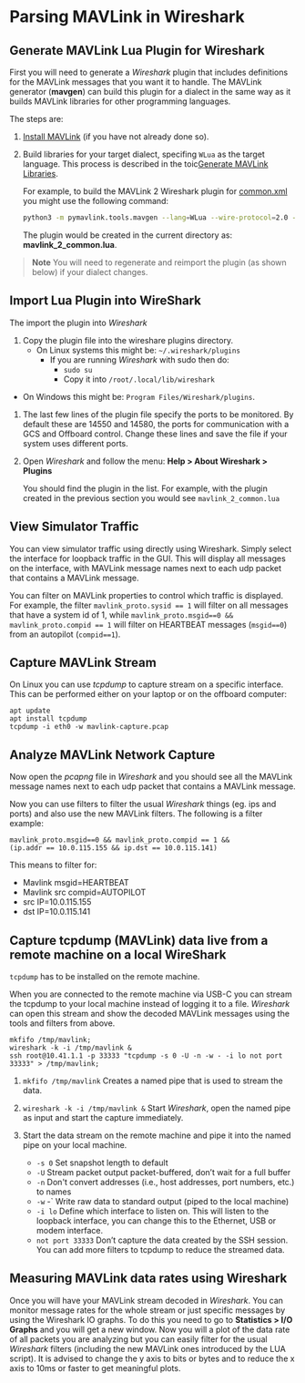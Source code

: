 # Parsing MAVLink in Wireshark

## Generate MAVLink Lua Plugin for Wireshark

First you will need to generate a *Wireshark* plugin that includes definitions for the MAVLink messages that you want it to handle.
The MAVLink generator (**mavgen**) can build this plugin for a dialect in the same way as it builds MAVLink libraries for other programming languages.

The steps are:
1. [Install MAVLink](../getting_started/installation.md) (if you have not already done so).
1. Build libraries for your target dialect, specifing `WLua` as the target language.
   This process is described in the toic[Generate MAVLink Libraries](../getting_started/generate_libraries.md).

   For example, to build the MAVLink 2 Wireshark plugin for [common.xml](../messages/common.md) you might use the following command:
   ```bash
   python3 -m pymavlink.tools.mavgen --lang=WLua --wire-protocol=2.0 --output=mavlink_2_common message_definitions/v1.0/common.xml
   ```
   The plugin would be created in the current directory as: **mavlink_2_common.lua**. 

> **Note** You will need to regenerate and reimport the plugin (as shown below) if your dialect changes.

## Import Lua Plugin into WireShark

The import the plugin into *Wireshark*

1. Copy the plugin file into the wireshare plugins directory.
   - On Linux systems this might be: `~/.wireshark/plugins`
     - If you are running *Wireshark* with sudo then do:
       - `sudo su`
       - Copy it into `/root/.local/lib/wireshark`
  - On Windows this might be: `Program Files/Wireshark/plugins`.
1. The last few lines of the plugin file specify the ports to be monitored.
   By default these are 14550 and 14580, the ports for communication with a GCS and Offboard control.
   Change these lines and save the file if your system uses different ports.
1. Open *Wireshark* and follow the menu: **Help > About Wireshark > Plugins**

   You should find the plugin in the list.
   For example, with the plugin created in the previous section you would see `mavlink_2_common.lua` 

## View Simulator Traffic

You can view simulator traffic using directly using Wireshark.
Simply select the interface for loopback traffic in the GUI.
This will display all messages on the interface, with MAVLink message names next to each udp packet that contains a MAVLink message.

You can filter on MAVLink properties to control which traffic is displayed.
For example, the filter `mavlink_proto.sysid == 1` will filter on all messages that have a system id of 1, while `mavlink_proto.msgid==0 && mavlink_proto.compid == 1` will filter on HEARTBEAT messages (`msgid==0`) from an autopilot (`compid==1`).


## Capture MAVLink Stream

On Linux you can use *tcpdump* to capture stream on a specific interface.
This can be performed either on your laptop or on the offboard computer:

```
apt update
apt install tcpdump
tcpdump -i eth0 -w mavlink-capture.pcap
```

## Analyze MAVLink Network Capture

Now open the *pcapng* file in *Wireshark* and you should see all the MAVLink message names next to each udp packet that contains a MAVLink message.

Now you can use filters to filter the usual *Wireshark* things (eg. ips and ports) and also use the new MAVLink filters.
The following is a filter example:

```
mavlink_proto.msgid==0 && mavlink_proto.compid == 1 && 
(ip.addr == 10.0.115.155 && ip.dst == 10.0.115.141)
```

This means to filter for:

- Mavlink msgid=HEARTBEAT
- Mavlink src compid=AUTOPILOT
- src IP=10.0.115.155
- dst IP=10.0.115.141

## Capture tcpdump (MAVLink) data live from a remote machine on a local WireShark

`tcpdump` has to be installed on the remote machine.

When you are connected to the remote machine via USB-C you can stream the tcpdump to your local machine instead of logging it to a file.
*Wireshark* can open this stream and show the decoded MAVLink messages using the tools and filters from above.

```
mkfifo /tmp/mavlink;
wireshark -k -i /tmp/mavlink &
ssh root@10.41.1.1 -p 33333 "tcpdump -s 0 -U -n -w - -i lo not port 33333" > /tmp/mavlink;
```

1. `mkfifo /tmp/mavlink` Creates a named pipe that is used to stream the data.
1. `wireshark -k -i /tmp/mavlink &` Start *Wireshark*, open the named pipe as input and start the capture immediately. 
1. Start the data stream on the remote machine and pipe it into the named pipe on your local machine.

   - `-s 0` Set snapshot length to default
   - `-U` Stream packet output packet-buffered, don’t wait for a full buffer
   - `-n` Don't convert addresses (i.e., host addresses, port numbers, etc.) to names
   - `-w` -` Write raw data to standard output (piped to the local machine)
   - `-i lo` Define which interface to listen on.
     This will listen to the loopback interface, you can change this to the Ethernet, USB or modem interface.
   - `not port 33333` Don’t capture the data created by the SSH session.
     You can add more filters to tcpdump to reduce the streamed data.

## Measuring MAVLink data rates using Wireshark

Once you will have your MAVLink stream decoded in *Wireshark*.
You can monitor message rates for the whole stream or just specific messages by using the Wireshark IO graphs.
To do this you need to go to **Statistics > I/O Graphs** and you will get a new window.
Now you will a plot of the data rate of all packets you are analyzing but you can easily filter for the usual *Wireshark* filters (including the new MAVLink ones introduced by the LUA script).
It is advised to change the y axis to bits or bytes and to reduce the x axis to 10ms or faster to get meaningful plots.
